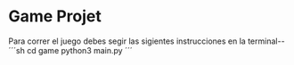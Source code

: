 # Game Projet

Para correr el juego debes segir las sigientes instrucciones en la terminal--
´´´sh
cd game
python3 main.py
´´´

